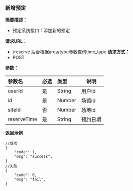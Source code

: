 ### 新增预定

**简要描述：**
- 预定系统接口：添加新的预定

**请求URL：**
- /reserve
后台根据area/type参数查询time_type
**请求方式：**
- POST

**参数：**

|参数名|必选|类型|说明|
|:----    |:---|:----- |-----   |
|userId |是  |String |用户id   |
|id |是  |Number |场馆id   |
|siteId |否  |Number |场地id   |
|reserveTime |是  |String |预约日期   | 2018-05-02 14:00 ~ 15:00


**返回示例**
```
//成功
{
    "code": 1,
    "msg": "success",
}
//失败
{
    "code": 0,
    "msg": "fail",
}
 ```
